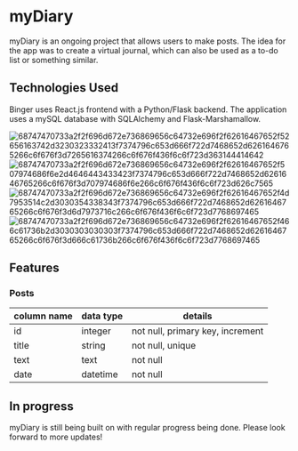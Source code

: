 # myDiary

myDiary is an ongoing project that allows users to make posts. The idea for the app was to create a virtual journal, which can also be used as a to-do list or something similar.


## Technologies Used

Binger uses React.js frontend with a Python/Flask backend. The application uses a mySQL database with SQLAlchemy and Flask-Marshamallow.

![68747470733a2f2f696d672e736869656c64732e696f2f62616467652f52656163742d3230323332413f7374796c653d666f722d7468652d6261646765266c6f676f3d7265616374266c6f676f436f6c6f723d363144414642](https://user-images.githubusercontent.com/88907111/172952927-f835bdb7-46ed-46cf-b877-7ad0e31dc193.svg)
![68747470733a2f2f696d672e736869656c64732e696f2f62616467652f507974686f6e2d4646443433423f7374796c653d666f722d7468652d6261646765266c6f676f3d707974686f6e266c6f676f436f6c6f723d626c7565](https://user-images.githubusercontent.com/88907111/172952966-b6893de2-42c5-45c5-9861-62d79c5acec7.svg)
![68747470733a2f2f696d672e736869656c64732e696f2f62616467652f4d7953514c2d3030354338343f7374796c653d666f722d7468652d6261646765266c6f676f3d6d7973716c266c6f676f436f6c6f723d7768697465](https://user-images.githubusercontent.com/88907111/172952989-66ae9ecc-2e95-45a5-8d73-fe90d44faa14.svg)
![68747470733a2f2f696d672e736869656c64732e696f2f62616467652f466c61736b2d3030303030303f7374796c653d666f722d7468652d6261646765266c6f676f3d666c61736b266c6f676f436f6c6f723d7768697465](https://user-images.githubusercontent.com/88907111/172953064-9d55ce9e-16a1-4d8c-8a2f-a8eaf1a5e6c3.svg)

## Features
### Posts
 | column name | data type | details | 
| ----------- | ----------- | ----------- |
 | id | integer | not null, primary key, increment | 
 | title | string | not null, unique | 
 | text | text | not null | 
 | date | datetime | not null |



## In progress
myDiary is still being built on with regular progress being done. Please look forward to more updates!
